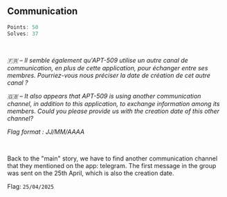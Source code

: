 ## Communication
```js
Points: 50
Solves: 37
```

<br>

*🇫🇷 – Il semble également qu'APT-509 utilise un autre canal de communication, en plus de cette application, pour échanger entre ses membres. Pourriez-vous nous préciser la date de création de cet autre canal ?*

*🇬🇧 – It also appears that APT-509 is using another communication channel, in addition to this application, to exchange information among its members. Could you please provide us with the creation date of this other channel?*

*Flag format : JJ/MM/AAAA*

<br>

Back to the "main" story, we have to find another communication channel that they mentioned on the app: telegram.
The first message in the group was sent on the 25th April, which is also the creation date.

Flag: `25/04/2025`